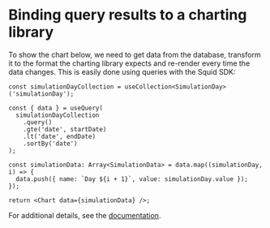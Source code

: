 # Binding query results to a charting library

To show the chart below, we need to get data from the database, transform it to the format the charting library expects
and re-render every time the data changes. This is easily done using queries with the Squid SDK:

```tsx
const simulationDayCollection = useCollection<SimulationDay>('simulationDay');

const { data } = useQuery(
  simulationDayCollection
    .query()
    .gte('date', startDate)
    .lt('date', endDate)
    .sortBy('date')
);

const simulationData: Array<SimulationData> = data.map((simulationDay, i) => {
  data.push({ name: `Day ${i + 1}`, value: simulationDay.value });
});

return <Chart data={simulationData} />;
```

For additional details, see the <a target="_blank" href="https://docs.squid.cloud/docs/development-tools/client-sdk/queries">
documentation</a>.
